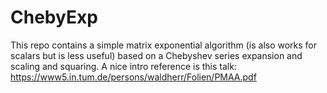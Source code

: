 # ChebyExp

This repo contains a simple matrix exponential algorithm (is also works for scalars but is less useful) based on a Chebyshev series expansion and scaling and squaring. A nice intro reference is this talk: https://www5.in.tum.de/persons/waldherr/Folien/PMAA.pdf
